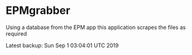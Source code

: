 # EPMgrabber
Using a database from the EPM app this application scrapes the files as required


Latest backup: Sun Sep 1 03:04:01 UTC 2019
